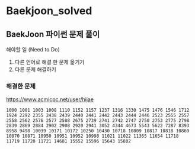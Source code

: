 # Baekjoon_solved
## BaekJoon 파이썬 문제 풀이

해야할 일 (Need to Do)
1. 다른 언어로 해결 한 문제 옮기기
1. 다른 문제 해결하기

### 해결한 문제
https://www.acmicpc.net/user/hijae


``` 1000 1001 1003 1008 1110 1152 1157 1237 1316 1330 1475 1476 1546 1712 1924 2292 2355 2438 2439 2440 2441 2442 2443 2444 2446 2523 2555 2557 2558 2562 2576 2577 2588 2675 2739 2741 2742 2747 2750 2753 2775 2798 2839 2869 2884 2902 2908 2920 2941 3052 4344 4673 5543 5622 7287 8393 8958 9498 10039 10171 10172 10250 10430 10718 10809 10817 10818 10869 10870 10871 10950 10951 10952 10998 11021 11022 11365 11654 11718 11719 11720 11721 14681 15552 15596 15643 15802 ```
